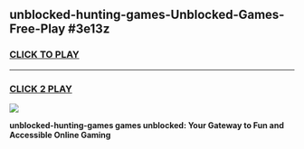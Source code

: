 
## unblocked-hunting-games-Unblocked-Games-Free-Play #3e13z
<h3>
<a href="https://us.freeplayer.one?title=unblocked-hunting-games&ref=9M">CLICK TO PLAY</a></h3>
<hr>

<h3>
<a href="https://us.freeplayer.one?title=unblocked-hunting-games&ref=9M">CLICK 2 PLAY</a>
  
</h3>

<a href="https://us.freeplayer.one?title=unblocked-hunting-games&ref=9M"><img src="https://clearcache.store/games.png"></a>


**unblocked-hunting-games games unblocked: Your Gateway to Fun and Accessible Online Gaming**
